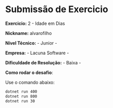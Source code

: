 ﻿# Submissão de Exercicio

**Exercicio:** 2 - Idade em Dias

**Nickname:** alvarofilho

**Nível Técnico:** - Junior -

**Empresa:** - Lacuna Software -

**Dificuldade de Resolução:** - Baixa -

**Como rodar o desafio**: 

Use o comando abaixo: 
```bash
dotnet run 400
dotnet run 800
dotnet run 30
```